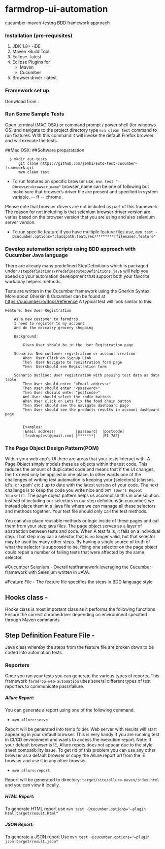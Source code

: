 # farmdrop-ui-automation
cucumber-maven-testng BDD framework approach

### Installation (pre-requisites)
1. JDK 1.8+ -iDE
2. Maven -Build Tool
3. Eclipse -latest
4. Eclipse Plugins for
    - Maven
    - Cucumber
5. Browser driver -latest

### Framework set up
Donwload from :

### Run Some Sample Tests
Open terminal (MAC OSX) or command prompt / power shell (for windows OS) and navigate to the project directory
type `mvn clean test` command to run features. With this command it will invoke the default Firefox browser and will execute the tests.

##Mac OSX:
##Software preparatation

            
      $ mkdir aut-tests
          git clone https://github.com/jembi/auto-test-cucumber-framework.git
          mvn clean test

- To run features on specific browser use, `mvn test "-Dbrowser=browser_name"`
browser_name can be one of following but make sure that browser’s driver file are present and specified in system variable. -- ff -- chrome .

Please note that browser drivers are not included as part of this framework. The reason for not including is that selenium browser driver version are varies based on the browser version that you are using and also selenium server version.

- To run specific feature if you have multiple feature files use,
`mvn test -Dcucumber.options="classpath:features/********(filename).feature"`


### Develop automation scripts using BDD approach with Cucumber Java language
There are already many predefined StepDefinitions which is packaged under `/stepdefinitions/PredefinedStepDefinitions.java` will help you speed up your automation development that support both your favorite workaday helpers methods.

Tests are written in the Cucumber framework using the Gherkin Syntax. More about Gherkin & Cucumber can be found at https://cucumber.io/docs/reference A typical test will look similar to this:

```
Feature: New User Registration 

    As a new customer to farmdrop 
    I need to register to my account
    And do the neccasry grocery shopping

    Background:

        Given User should be in the User Registration page

    Scenario: New customer registration or account creation
        When  User Click on SignUp Link 
        Then  User Navigate to resistration form page
        Then  Usershould see Registration form

    Scenario Outline: User registration with passing test data as data table
        Then User should enter "<Email address>"
        Then User should enter "<password>"
        Then User shoiuld enter "postcode>"
        And User should select the radio buttons 
        When User click on Lets fix the food chain button
        Then USer should see the navigate dashboard page
        Then User should see the products results in account dashboard page


        Examples:
        |Email address|         |passowrd|  |postcode|
        |frodroptest@gmail.com| |*******|   |E1 7AE|
```

### The Page Object Design Pattern(POM)
Within your web app's UI there are areas that your tests interact with. A Page Object simply models these as objects within the test code. This reduces the amount of duplicated code and means that if the UI changes, the fix need only be applied in one place. In other wards one of the challenges of writing test automation is keeping your [selectors] (classes, id's, or xpath' etc.) up to date with the latest version of your code. The next challenge is to keep the code you write nice and `DRY (Don't Repeat Yourself)`. The page object pattern helps us accomplish this in one solution. Instead of including our selectors in our step definitions(in cucumber) we instead place them in a <pagename>.java file where we can manage all these selectors and methods together. Your test file should only call the test methods.

You can also place reusable methods or logic inside of these pages and call them from your step java files. The page object serves as a layer of abstraction between tests and code. When A test fails, it fails on a individual step. That step may call a selector that is no longer valid, but that selector may be used by many other steps. By having a single source of truth of what the selector is supposed to be, fixing one selector on the page object could repair a number of failing tests that were affected by the same selector.

#Cucumber Selenium - 
Overall testframework leveraging the Cucumber framework with Selenium written in JAVA.

#Feature File - 
The feature file specifies the steps in BDD language style

## Hooks class - 
Hooks class is most important class as it performs the following functions
Ensure the correct chromedriver depending on environment specified through Maven commands

## Step Definition Feature File - 
Java class whereby the steps from  the feature file are broken down to be coded into automation tests

### Reporters
Once you ran your tests you can generate the various types of reports. This framework `farmdrop-web-automation` uses several different types of test reporters to communicate pass/failure.
##### Allure Report:
You can generate a report using one of the following command.
- `mvn allure:serve`

Report will be generated into temp folder. Web server with results will start appearing in your default browser. This is very handy if you are running test in CI/CD environment and wants to access the execution report. Note: If your default browser is IE, Allure repots does not appear due to the style sheet compatibility issue. To get rid of this problem you can use any other browser as a default browser or copy the Allure report url from the IE browser and use it in any other browser. 

- `mvn allure:report`

Report will be generated tо directory: `target/site/allure-maven/index.html` and you can view it locally.

##### HTML Report:
To generate HTML report use  `mvn test -Dcucumber.options="–plugin html:target/result.html"`

##### JSON Report:
To generate a JSON report Use `mvn test -Dcucumber.options="–plugin json:target/result.json"`

